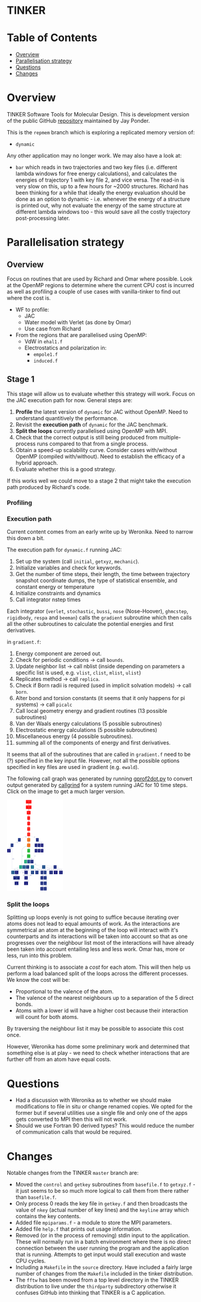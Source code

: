 # TINKER

# Table of Contents

* [Overview](#overview)
* [Parallelisation strategy](#parallelisation-strategy)
* [Questions](#questions)
* [Changes](#changes)


# Overview

TINKER Software Tools for Molecular Design. This is development
version of the public GitHub [repository](https://github.com/jayponder/tinker) 
maintained by Jay Ponder.

This is the `repmem` branch which is exploring a replicated memory version
of:

* `dynamic`

Any other application may no longer work. We may also have a look at:

* `bar` which reads in two trajectories and two key files (i.e. different
lambda windows for free energy calculations), and calculates the energies
of trajectory 1 with key file 2, and vice versa. The read-in is very slow
on this, up to a few hours for ~2000 structures. Richard has been thinking
for a while that ideally the energy evaluation should be done as an option
to dynamic - i.e. whenever the energy of a structure is printed out, why
not evaluate the energy of the same structure at different lambda windows
too - this would save all the costly trajectory post-processing later.

# Parallelisation strategy

## Overview

Focus on routines that are used by Richard and Omar where possible.
Look at the OpenMP regions to determine where the current CPU cost is incurred as well as profiling a couple of use cases with vanilla-tinker to find out where the 
cost is.

* WF to profile:
  * JAC 
  * Water model with Verlet (as done by Omar)
  * Use case from Richard
* From the regions that are parallelised using OpenMP:
  * VdW in `ehal1.f`
  * Electrostatics and polarization in:
    * `empole1.f`
    * `induced.f`
  
## Stage 1

This stage will allow us to evaluate whether this strategy will work. Focus on the JAC execution path for now. General steps are:

1. **Profile** the latest version of `dynamic` for JAC without OpenMP. Need to understand quantitively the performance.
2. Revisit the **execution path** of `dynamic` for the JAC benchmark.
3. **Split the loops** currently parallelised using OpenMP with MPI. 
4. Check that the correct output is still being produced from multiple-process runs compared to that from a single process.
5. Obtain a speed-up scalability curve. Consider cases with/without OpenMP (compiled with/without). Need to establish the efficacy of a hybrid approach.
6. Evaluate whether this is a good strategy.

If this works well we could move to a stage 2 that might take the execution path produced by Richard's code.

### Profiling

### Execution path

Current content comes from an early write up by Weronika. Need to narrow this down a bit.

The execution path for `dynamic.f` running JAC:

1. Set up the system (call `initial`, `getxyz`, `mechanic`).
2. Initialize variables and check for keywords.
3. Get the number of time steps, their length, the time between trajectory snapshot coordinate dumps, the type of statistical
ensemble, and constant energy or temperature
4. Initialize constraints and dynamics
5. Call integrator nstep times

Each integrator (`verlet`, `stochastic`, `bussi`, `nose` (Nose-Hoover), `ghmcstep`, `rigidbody`, `respa` and `beeman`) calls the `gradient` subroutine which then calls all the other subroutines to calculate the potential energies and first derivatives.

in `gradient.f`:

1. Energy component are zeroed out.
2. Check for periodic conditions -> call `bounds`.
3. Update neighbor list -> call nblist (inside depending on parameters a specific list is used, e.g. `vlist`, `clist`, `mlist`, `ulist`)
4. Replicates method -> call `replica`.
5. Check if Born radii is required (used in implicit solvation models) -> call `born`.
6. Alter bond and torsion constants (it seems that it only happens for pi systems) -> call `picalc`
7. Call local geometry energy and gradient routines (13 possible subroutines)
8. Van der Waals energy calculations (5 possible subroutines)
9. Electrostatic energy calculations (5 possible subroutines)
10. Miscellaneous energy (4 possible subroutines).
11. summing all of the components of energy and first derivatives.

It seems that all of the subroutines that are called in `gradient.f` need to be (?) specified in the key input file. However, not all the possible
options specified in key files are used in gradient (e.g. `ewald`).

The following call graph was generated by running [gprof2dot.py](https://code.google.com/p/jrfonseca/wiki/Gprof2Dot) to convert output generated by [callgrind](http://valgrind.org/docs/manual/cl-manual.html) for a system running JAC for 10 time steps. Click on the image to get a much larger version.

[![image](imgs/dhfr-small.png)](imgs/dhfr.png)

### Split the loops

Splitting up loops evenly is not going to suffice because iterating over atoms does not lead to equal amounts of work. As the interactions are symmetrical an atom at the beginning of the loop will interact with it's counterparts and its interactions will be taken into account so that as one progresses over the neighbour list most of the interactions will have already been taken into account entailing less and less work. Omar has, more or less, run into this problem.

Current thinking is to associate a *cost* for each atom. This will then help us perform a load balanced split of the loops across the different processes. We know the cost will be:

* Proportional to the valence of the atom.
* The valence of the nearest neighbours up to a separation of the 5 direct bonds.
* Atoms with a lower id will have a higher cost because their interaction will count for both atoms.

By traversing the neighbour list it may be possible to associate this cost once.

However, Weronika has dome some preliminary work and determined that something else is at play - we need to check whether interactions that are further off from an atom have equal costs.


# Questions

* Had a discussion with Weronika as to whether we should make 
  modifications to file in situ or change renamed copies. We
  opted for the former but if several utilities use a single
  file and only one of the apps gets converted to MPI then 
  this will not work. 
* Should we use Fortran 90 derived types? This would reduce the number
  of communication calls that would be required. 

# Changes

Notable changes from the TINKER `master` branch are:

* Moved the `control` and `getkey` subroutines from 
  `basefile.f` to `getxyz.f` - it just seems to be 
  so much more logical to call them from there rather 
  than `basefile.f`.
* Only process 0 reads the key file in `getkey.f` and then 
  broadcasts the value of `nkey` (actual number of key lines)
  and the `keyline` array which contains the key contents.
* Added file `mpiparams.f` - a module to store the MPI parameters.
* Added file `help.f` that prints out usage information.
* Removed (or in the process of removing) stdin input to the 
  application. These will normally run in a batch environment
  where there is no direct connection between the user running
  the program and the application that is running. Attempts to
  get input would stall execution and waste CPU cycles.
* Including a `Makefile` in the `source` directory. Have included 
  a fairly large number of changes from the `Makefile` included 
  in the tinker distribution.
* The `fftw` has been moved from a top level directory in the TINKER
  distribution to live under the `thirdparty` subdirectory otherwise
  it confuses GitHub into thinking that TINKER is a C application.


